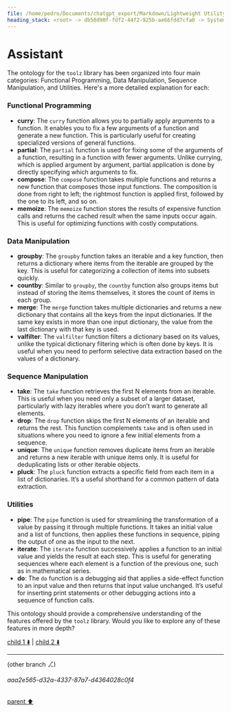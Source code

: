```yaml
---
file: /home/pedro/Documents/chatgpt_export/Markdown/Lightweight Utility Libraries.md
heading_stack: <root> -> db50d90f-fdf2-44f2-925b-ae66fdd7cfa0 -> System -> f462c4f4-0c7f-47fb-9237-a7d0ddbed997 -> System -> aaa26b54-0d2d-44d8-a646-0310427be0eb -> User -> ddb3dc5b-752e-4561-a939-b3de8b08d32f -> Assistant -> Data Manipulation and Analysis -> aaa205bc-d11e-4621-bc91-c8700e9b03ed -> User -> 945429c9-250d-41f7-b62d-d659a26c2d87 -> Assistant -> Data Manipulation -> Text and Parsing -> Networking -> File Handling -> Testing and Debugging -> Asynchronous Programming -> Functional Programming -> Code Analysis and Refactoring -> Miscellaneous -> aaa28fee-d697-42e3-bbe0-0e326b045dd7 -> User -> 03cd3de2-6edf-4ea6-98f5-168547563566 -> Assistant -> c8193452-a094-4568-8208-baae59e02bea -> Tool -> bc3074a5-dd96-498e-993d-f86abd592ee2 -> Assistant -> aaa263a5-33b9-47d9-a7f8-7a9b64b887a4 -> User -> a2faf051-4d79-41df-ae50-98d4779dfa98 -> Assistant -> Data Manipulation with `toolz` -> 44888ccd-cc10-41b4-8740-17f5ea12b035 -> Assistant -> 3e278eb5-5bed-4c77-a192-5cca5affdf4d -> Tool -> 432415d6-6abe-4b73-ab3e-eceb217b35b7 -> Assistant -> Text and Parsing with `parse` -> 16a0f14c-d434-4b10-ae5d-aa81e8846ee2 -> Assistant -> 05bde113-80ef-45aa-824a-bf23f4fbf95f -> Tool -> 395b9a62-27b9-4e21-9f0c-9a36587c9552 -> Assistant -> Programming Utilities with `wrapt` -> 23bddd27-f0c4-482e-8cd1-a1942fde7165 -> Assistant -> b9a9fb78-f314-4d60-b96d-bb4b26bce0b7 -> Tool -> e7028087-3188-4ec1-b546-2be3af035e29 -> Assistant -> aaa25269-8f20-4708-b08b-e3a946782bca -> User -> 834d80e5-611f-48ed-94f5-9db967a1aefc -> Assistant -> cca2d657-1f67-470a-9d10-62b7bf027a90 -> Tool -> a30a74e6-13a8-4d46-a804-0b6b0b934857 -> Assistant -> ef5d002e-706e-4cac-ac70-c798a7d88f9f -> Assistant -> c6830b45-cbfa-4c1d-b2de-4156f98b9afb -> Tool -> c0cbe7db-45c2-4f6c-b2b2-8a4fae30dbd4 -> Assistant -> aaa239d9-67c6-4a0f-86f5-071c5735ff92 -> User -> c9228d2f-d1c6-45e2-a760-f1c6a1476297 -> Assistant -> 4158104c-0a1d-4f56-9d67-7cfbac97258a -> Tool -> aed47810-46ce-45cb-a102-234610e4a5d1 -> Assistant
---
```

# Assistant

The ontology for the `toolz` library has been organized into four main categories: Functional Programming, Data Manipulation, Sequence Manipulation, and Utilities. Here's a more detailed explanation for each:

### Functional Programming
- **curry**: The `curry` function allows you to partially apply arguments to a function. It enables you to fix a few arguments of a function and generate a new function. This is particularly useful for creating specialized versions of general functions.
- **partial**: The `partial` function is used for fixing some of the arguments of a function, resulting in a function with fewer arguments. Unlike currying, which is applied argument by argument, partial application is done by directly specifying which arguments to fix.
- **compose**: The `compose` function takes multiple functions and returns a new function that composes those input functions. The composition is done from right to left; the rightmost function is applied first, followed by the one to its left, and so on.
- **memoize**: The `memoize` function stores the results of expensive function calls and returns the cached result when the same inputs occur again. This is useful for optimizing functions with costly computations.

### Data Manipulation
- **groupby**: The `groupby` function takes an iterable and a key function, then returns a dictionary where items from the iterable are grouped by the key. This is useful for categorizing a collection of items into subsets quickly.
- **countby**: Similar to `groupby`, the `countby` function also groups items but instead of storing the items themselves, it stores the count of items in each group.
- **merge**: The `merge` function takes multiple dictionaries and returns a new dictionary that contains all the keys from the input dictionaries. If the same key exists in more than one input dictionary, the value from the last dictionary with that key is used.
- **valfilter**: The `valfilter` function filters a dictionary based on its values, unlike the typical dictionary filtering which is often done by keys. It is useful when you need to perform selective data extraction based on the values of a dictionary.

### Sequence Manipulation
- **take**: The `take` function retrieves the first N elements from an iterable. This is useful when you need only a subset of a larger dataset, particularly with lazy iterables where you don’t want to generate all elements.
- **drop**: The `drop` function skips the first N elements of an iterable and returns the rest. This function complements `take` and is often used in situations where you need to ignore a few initial elements from a sequence.
- **unique**: The `unique` function removes duplicate items from an iterable and returns a new iterable with unique items only. It is useful for deduplicating lists or other iterable objects.
- **pluck**: The `pluck` function extracts a specific field from each item in a list of dictionaries. It’s a useful shorthand for a common pattern of data extraction.

### Utilities
- **pipe**: The `pipe` function is used for streamlining the transformation of a value by passing it through multiple functions. It takes an initial value and a list of functions, then applies these functions in sequence, piping the output of one as the input to the next.
- **iterate**: The `iterate` function successively applies a function to an initial value and yields the result at each step. This is useful for generating sequences where each element is a function of the previous one, such as in mathematical series.
- **do**: The `do` function is a debugging aid that applies a side-effect function to an input value and then returns that input value unchanged. It’s useful for inserting print statements or other debugging actions into a sequence of function calls.

This ontology should provide a comprehensive understanding of the features offered by the `toolz` library. Would you like to explore any of these features in more depth?

[child 1 ⬇️](#aaa2e565-d32a-4337-87a7-d4364028c0f4) | [child 2 ⬇️](#aaa23a62-ff5d-4b34-a99c-4f54904220f8)

---

(other branch ⎇)
###### aaa2e565-d32a-4337-87a7-d4364028c0f4
[parent ⬆️](#aed47810-46ce-45cb-a102-234610e4a5d1)
